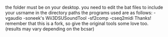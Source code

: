 the folder must be on your desktop.
you need to edit the bat files to include your usrname in the directory paths
the programs used are as follows:
-vgaudio
-soneek's Wii3DSUSoundTool
-sf2comp
-cseq2midi
Thanks!
remember that this is a fork, so give the original tools some love too.
(results may vary depending on the bcsar)
